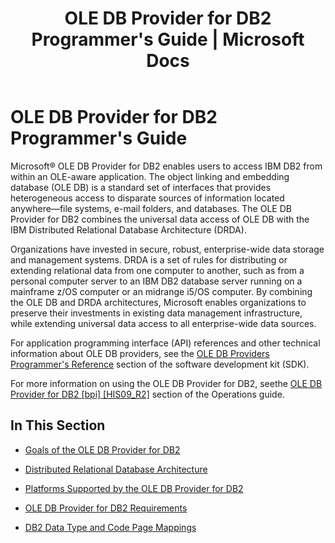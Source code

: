 ﻿---
title: "OLE DB Provider for DB2 Programmer&#39;s Guide | Microsoft Docs"
ms.custom: ""
ms.date: "11/30/2017"
ms.prod: "host-integration-server"
ms.reviewer: ""
ms.suite: ""
ms.tgt_pltfrm: ""
ms.topic: "article"
ms.assetid: 36a9110e-dde5-4e0d-8d24-517d5112a1cb
caps.latest.revision: 7
---
# OLE DB Provider for DB2 Programmer&#39;s Guide
Microsoft® OLE DB Provider for DB2 enables users to access IBM DB2 from within an OLE-aware application. The object linking and embedding database (OLE DB) is a standard set of interfaces that provides heterogeneous access to disparate sources of information located anywhere—file systems, e-mail folders, and databases. The OLE DB Provider for DB2 combines the universal data access of OLE DB with the IBM Distributed Relational Database Architecture (DRDA).  
  
 Organizations have invested in secure, robust, enterprise-wide data storage and management systems. DRDA is a set of rules for distributing or extending relational data from one computer to another, such as from a personal computer server to an IBM DB2 database server running on a mainframe z/OS computer or an midrange i5/OS computer. By combining the OLE DB and DRDA architectures, Microsoft enables organizations to preserve their investments in existing data management infrastructure, while extending universal data access to all enterprise-wide data sources.  
  
 For application programming interface (API) references and other technical information about OLE DB providers, see the [OLE DB Providers Programmer's Reference](../core/ole-db-providers-programmer-s-reference1.md) section of the software development kit (SDK).  
  
 For more information on using the OLE DB Provider for DB2, seethe [OLE DB Provider for DB2 &#91;bpi&#93; &#91;HIS09_R2&#93;](http://msdn.microsoft.com/en-us/ca174e75-eff1-4df3-bc9c-90312581c780) section of the Operations guide.  
  
## In This Section  
  
-   [Goals of the OLE DB Provider for DB2](../core/goals-of-the-ole-db-provider-for-db2.md)  
  
-   [Distributed Relational Database Architecture](../core/distributed-relational-database-architecture2.md)  
  
-   [Platforms Supported by the OLE DB Provider for DB2](../core/host-platforms-for-db2.md)  
  
-   [OLE DB Provider for DB2 Requirements](../core/microsoft-data-access-components.md)  
  
-   [DB2 Data Type and Code Page Mappings](../core/db2-data-type-and-code-page-mappings.md)